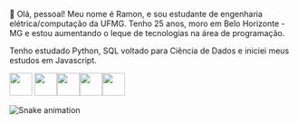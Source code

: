 
👋 Olá, pessoal! Meu nome é Ramon, e sou estudante de engenharia elétrica/computação da UFMG. Tenho 25 anos, moro em Belo Horizonte - MG e estou aumentando o leque de tecnologias na área de programação.

Tenho estudado Python, SQL voltado para Ciência de Dados e iniciei meus estudos em Javascript.


   <img src="https://cdn.jsdelivr.net/gh/devicons/devicon/icons/python/python-original-wordmark.svg" width="40" height="40"/> <img src="https://cdn.jsdelivr.net/gh/devicons/devicon/icons/mysql/mysql-original-wordmark.svg" width="40" height="40"/><img src="https://cdn.jsdelivr.net/gh/devicons/devicon/icons/javascript/javascript-original.svg" width="40" height="40"/><img src="https://cdn.jsdelivr.net/gh/devicons/devicon/icons/html5/html5-original-wordmark.svg" width="40" height="40"/><img src="https://cdn.jsdelivr.net/gh/devicons/devicon/icons/css3/css3-original-wordmark.svg" width="40" height="40"/>
          
   ![Snake animation](https://github.com/ramoncelino/ramoncelino/blob/output/github-contribution-grid-snake.svg)

